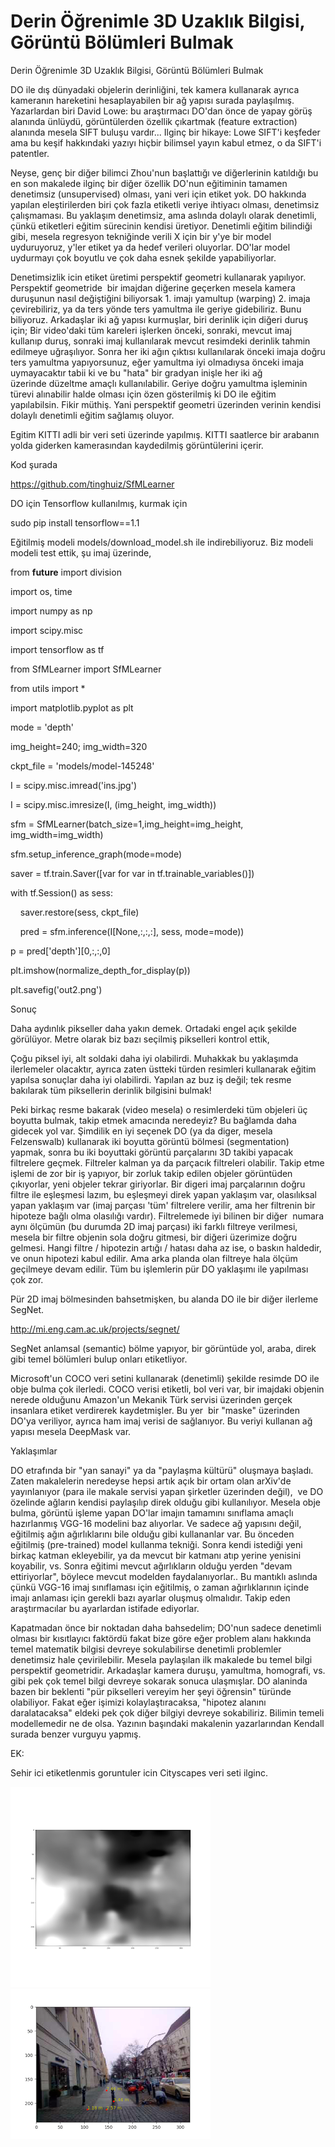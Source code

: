 # Derin Öğrenimle 3D Uzaklık Bilgisi, Görüntü Bölümleri Bulmak




Derin Öğrenimle 3D Uzaklık Bilgisi, Görüntü Bölümleri Bulmak




DO ile dış dünyadaki objelerin derinliğini, tek kamera kullanarak ayrıca kameranın hareketini hesaplayabilen bir ağ yapısı surada paylaşılmış. Yazarlardan biri David Lowe: bu araştırmacı DO'dan önce de yapay görüş alanında ünlüydü, görüntülerden özellik çıkartmak (feature extraction) alanında mesela SIFT buluşu vardır... Ilginç bir hikaye: Lowe SIFT'i keşfeder ama bu keşif hakkındaki yazıyı hiçbir bilimsel yayın kabul etmez, o da SIFT'i patentler.

Neyse, genç bir diğer bilimci Zhou'nun başlattığı ve diğerlerinin katıldığı bu en son makalede ilginç bir diğer özellik DO'nun eğitiminin tamamen denetimsiz (unsupervised) olması, yani veri için etiket yok. DO hakkında yapılan eleştirilerden biri çok fazla etiketli veriye ihtiyacı olması, denetimsiz çalışmaması. Bu yaklaşım denetimsiz, ama aslında dolaylı olarak denetimli, çünkü etiketleri eğitim sürecinin kendisi üretiyor. Denetimli eğitim bilindiği gibi, mesela regresyon tekniğinde verili X için bir y'ye bir model uyduruyoruz, y'ler etiket ya da hedef verileri oluyorlar. DO'lar model uydurmayı çok boyutlu ve çok daha esnek şekilde yapabiliyorlar.



Denetimsizlik icin etiket üretimi perspektif geometri kullanarak yapılıyor. Perspektif geometride  bir imajdan diğerine geçerken mesela kamera duruşunun nasıl değiştiğini biliyorsak 1. imajı yamultup (warping) 2. imaja çevirebiliriz, ya da ters yönde ters yamultma ile geriye gidebiliriz. Bunu biliyoruz. Arkadaşlar iki ağ yapısı kurmuşlar, biri derinlik için diğeri duruş için; Bir video'daki tüm kareleri işlerken önceki, sonraki, mevcut imaj kullanıp duruş, sonraki imaj kullanılarak mevcut resimdeki derinlik tahmin edilmeye uğraşılıyor. Sonra her iki ağın çıktısı kullanılarak önceki imaja doğru ters yamultma yapıyorsunuz, eğer yamultma iyi olmadıysa önceki imaja uymayacaktır tabii ki ve bu "hata" bir gradyan inişle her iki ağ üzerinde düzeltme amaçlı kullanılabilir. Geriye doğru yamultma işleminin türevi alınabilir halde olması için özen gösterilmiş ki DO ile eğitim yapılabilsin. Fikir müthiş. Yani perspektif geometri üzerinden verinin kendisi dolaylı denetimli eğitim sağlamış oluyor. 



Egitim KITTI adli bir veri seti üzerinde yapılmış. KITTI saatlerce bir arabanın yolda giderken kamerasından kaydedilmiş görüntülerini içerir.

Kod şurada



https://github.com/tinghuiz/SfMLearner



DO için Tensorflow kullanılmış, kurmak için

sudo pip install tensorflow==1.1

Eğitilmiş modeli models/download_model.sh ile indirebiliyoruz. Biz modeli modeli test ettik, şu imaj üzerinde, 




from __future__ import division

import os, time

import numpy as np

import scipy.misc

import tensorflow as tf

from SfMLearner import SfMLearner

from utils import *

import matplotlib.pyplot as plt



mode = 'depth'

img_height=240; img_width=320

ckpt_file = 'models/model-145248'

I = scipy.misc.imread('ins.jpg')

I = scipy.misc.imresize(I, (img_height, img_width))



sfm = SfMLearner(batch_size=1,img_height=img_height, img_width=img_width)

sfm.setup_inference_graph(mode=mode)

saver = tf.train.Saver([var for var in tf.trainable_variables()])

with tf.Session() as sess:

    saver.restore(sess, ckpt_file)

    pred = sfm.inference(I[None,:,:,:], sess, mode=mode))

p = pred['depth'][0,:,:,0]

plt.imshow(normalize_depth_for_display(p))

plt.savefig('out2.png')




Sonuç





Daha aydınlık pikseller daha yakın demek. Ortadaki engel açık şekilde görülüyor. Metre olarak biz bazı seçilmiş pikselleri kontrol ettik, 





Çoğu piksel iyi, alt soldaki daha iyi olabilirdi. Muhakkak bu yaklaşımda ilerlemeler olacaktır, ayrıca zaten üstteki türden resimleri kullanarak eğitim yapılsa sonuçlar daha iyi olabilirdi. Yapılan az buz iş değil; tek resme bakılarak tüm piksellerin derinlik bilgisini bulmak! 



Peki birkaç resme bakarak (video mesela) o resimlerdeki tüm objeleri üç boyutta bulmak, takip etmek amacında neredeyiz? Bu bağlamda daha gidecek yol var. Şimdilik en iyi seçenek DO (ya da diger, mesela Felzenswalb) kullanarak iki boyutta görüntü bölmesi (segmentation) yapmak, sonra bu iki boyuttaki görüntü parçalarını 3D takibi yapacak filtrelere geçmek. Filtreler kalman ya da parçacık filtreleri olabilir. Takip etme işlemi de zor bir iş yapıyor, bir zorluk takip edilen objeler görüntüden çıkıyorlar, yeni objeler tekrar giriyorlar. Bir digeri imaj parçalarının doğru filtre ile eşleşmesi lazım, bu eşleşmeyi direk yapan yaklaşım var, olasılıksal yapan yaklaşım var (imaj parçası 'tüm' filtrelere verilir, ama her filtrenin bir hipoteze bağlı olma olasılığı vardır). Filtrelemede iyi bilinen bir diğer  numara aynı ölçümün (bu durumda 2D imaj parçası) iki farklı filtreye verilmesi, mesela bir filtre objenin sola doğru gitmesi, bir diğeri üzerimize doğru gelmesi. Hangi filtre / hipotezin artığı / hatası daha az ise, o baskın haldedir, ve onun hipotezi kabul edilir. Ama arka planda olan filtreye hala ölçüm geçilmeye devam edilir. Tüm bu işlemlerin pür DO yaklaşımı ile yapılması çok zor.



Pür 2D imaj bölmesinden bahsetmişken, bu alanda DO ile bir diğer ilerleme SegNet. 



http://mi.eng.cam.ac.uk/projects/segnet/



SegNet anlamsal (semantic) bölme yapıyor, bir görüntüde yol, araba, direk gibi temel bölümleri bulup onları etiketliyor. 



Microsoft'un COCO veri setini kullanarak (denetimli) şekilde resimde DO ile obje bulma çok ilerledi. COCO verisi etiketli, bol veri var, bir imajdaki objenin nerede olduğunu Amazon'un Mekanik Türk servisi üzerinden gerçek insanlara etiket verdirerek kaydetmişler. Bu yer  bir "maske" üzerinden DO'ya veriliyor, ayrıca ham imaj verisi de sağlanıyor. Bu veriyi kullanan ağ yapısı mesela DeepMask var.



Yaklaşımlar



DO etrafında bir "yan sanayi" ya da "paylaşma kültürü" oluşmaya başladı. Zaten makalelerin neredeyse hepsi artık açık bir ortam olan arXiv'de yayınlanıyor (para ile makale servisi yapan şirketler üzerinden değil),  ve DO özelinde ağların kendisi paylaşılıp direk olduğu gibi kullanılıyor. Mesela obje bulma, görüntü işleme yapan DO'lar imajın tamamını sınıflama amaçlı hazırlanmış VGG-16 modelini baz alıyorlar. Ve sadece ağ yapısını değil, eğitilmiş ağın ağırlıklarını bile olduğu gibi kullananlar var. Bu önceden eğitilmiş (pre-trained) model kullanma tekniği. Sonra kendi istediği yeni birkaç katman ekleyebilir, ya da mevcut bir katmanı atıp yerine yenisini koyabilir, vs. Sonra eğitimi mevcut ağırlıkların olduğu yerden "devam ettiriyorlar", böylece mevcut modelden faydalanıyorlar.. Bu mantıklı aslında çünkü VGG-16 imaj sınıflaması için eğitilmiş, o zaman ağırlıklarının içinde imajı anlaması için gerekli bazı ayarlar oluşmuş olmalıdır. Takip eden araştırmacılar bu ayarlardan istifade ediyorlar.


Kapatmadan önce bir noktadan daha bahsedelim; DO'nun sadece denetimli olması bir kısıtlayıcı faktördü fakat bize göre eğer problem alanı hakkında temel matematik bilgisi devreye sokulabilirse denetimli problemler denetimsiz hale çevirilebilir. Mesela paylaşılan ilk makalede bu temel bilgi perspektif geometridir. Arkadaşlar kamera duruşu, yamultma, homografi, vs. gibi pek çok temel bilgi devreye sokarak sonuca ulaşmışlar. DO alaninda bazen bir beklenti "pür pikselleri vereyim her şeyi öğrensin" türünde olabiliyor. Fakat eğer işimizi kolaylaştıracaksa, "hipotez alanını daralatacaksa" eldeki pek çok diğer bilgiyi devreye sokabiliriz. Bilimin temeli modellemedir ne de olsa. Yazının başındaki makalenin yazarlarından Kendall surada benzer vurguyu yapmış.

EK:

Sehir ici etiketlenmis goruntuler icin Cityscapes veri seti ilginc.






![](out2.png)
![](out4.png)
